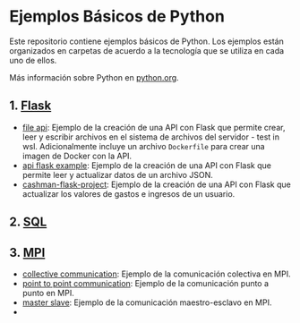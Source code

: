 # Ejemplos Básicos de Python

Este repositorio contiene ejemplos básicos de Python. Los ejemplos están organizados en carpetas de acuerdo a la tecnología que se utiliza en cada uno de ellos.

Más información sobre Python en [python.org](https://www.python.org/).

## 1. [Flask](flask)

- [file api](flask/file_api): Ejemplo de la creación de una API con Flask que permite crear, leer y escribir archivos en el sistema de archivos del servidor - test in wsl. Adicionalmente incluye un archivo `Dockerfile` para crear una imagen de Docker con la API.
- [api flask example](flask/api_flask_example): Ejemplo de la creación de una API con Flask que permite leer y actualizar datos de un archivo JSON.
- [cashman-flask-project](flask/cashman-flask-project): Ejemplo de la creación de una API con Flask que actualizar los valores de gastos e ingresos de un usuario.

## 2. [SQL](sql)


## 3. [MPI](mpi)

- [collective communication](mpi/collective_com): Ejemplo de la comunicación colectiva en MPI.
- [point to point communication](mpi/point2point_com): Ejemplo de la comunicación punto a punto en MPI.
- [master slave](mpi/master_slave): Ejemplo de la comunicación maestro-esclavo en MPI.
- 